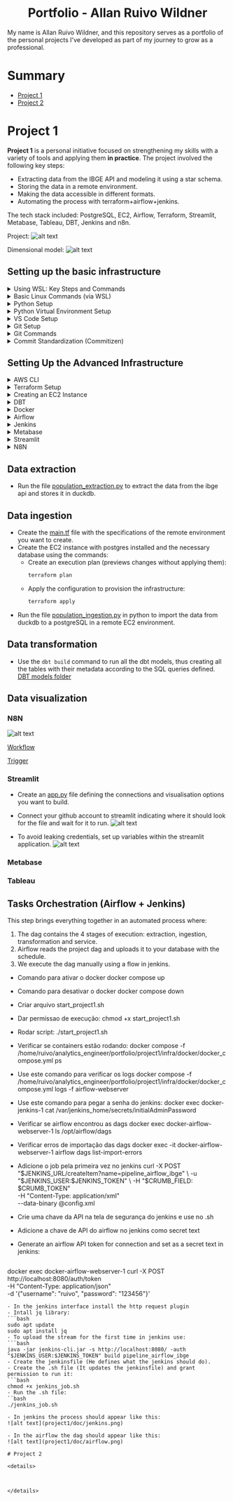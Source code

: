 <h1 align="center"> Portfolio - Allan Ruivo Wildner </h1>
My name is Allan Ruivo Wildner, and this repository serves as a portfolio of the personal projects I've developed as part of my journey to grow as a professional.

# Summary
- [Project 1](#project-1)
- [Project 2](#project-2)

# Project 1 

**Project 1** is a personal initiative focused on strengthening my skills with a variety of tools and applying them **in practice**. The project involved the following key steps:
- Extracting data from the IBGE API and modeling it using a star schema.
- Storing the data in a remote environment.
- Making the data accessible in different formats.
- Automating the process with terraform+airflow+jenkins.

The tech stack included: PostgreSQL, EC2, Airflow, Terraform, Streamlit, Metabase, Tableau, DBT, Jenkins and n8n.

Project:
![alt text](project1/doc/project1_structure.png)

Dimensional model:
![alt text](project1/doc/model.png)

## Setting up the basic infrastructure

<details>

<summary> Using WSL: Key Steps and Commands </summary>

**WSL** (Windows Subsystem for Linux) lets you run a full Linux environment directly on Windows without using a virtual machine or dual boot.

I chose to work with Linux to deepen my understanding of the operating system. However, I opted for WSL (Windows Subsystem for Linux) to maintain compatibility with essential tools like Tableau, which aren't supported on Linux.

Here’s a quick guide to setting up and managing **WSL (Windows Subsystem for Linux)**, along with some essential commands:

- `wsl --install` — Enables WSL on Windows.  
- `wsl --list --verbose` — Lists all installed Linux distributions with detailed info.  
- `wsl --list --online` — Shows available distributions you can install.  
- `wsl --install --distribution <distro>` — Installs a specific Linux distribution.  
- `wsl --unregister <distro>` — Uninstalls a distribution.  
- `wsl --set-default <distro>` — Sets the default distribution for WSL sessions.  
- `wsl --update` — Updates the WSL system.  
- `wsl --status` — Displays the current WSL configuration and status.  
- `wsl --help` — Opens the help menu with a list of all commands.  
- `df -h /` — Shows disk usage within the Linux environment.  
- `free -h` — Displays memory and swap usage.  
- `wsl --manage <distro> --resize <memory>` — Adjusts the memory limit for a distribution.  
- `wsl --shutdown` — Gracefully shuts down all running WSL instances.

</details>

<details>

<summary> Basic Linux Commands (via WSL) </summary>

**Linux** is a free, open-source operating system known for its stability, security, and use across servers, desktops, and embedded systems.

Here are some commonly used Linux commands for navigating and managing files and directories:

- `ls` — Lists directories and files in the current path.  
- `ls -a` — Shows hidden files and directories.  
- `cd <path>` — Navigates to the specified directory.  
- `mv <source> <destination>` — Moves or renames a file or directory.  
- `rm <file>` — Deletes a specific file.  
- `rm -rf <directory>` — Deletes a directory and its contents recursively.  
- `mkdir <directory>` — Creates a new directory.  
- `sudo` — Runs a command with superuser (admin) privileges.

</details>
<details>

<summary> Python Setup </summary>

**Python** is a versatile, high-level programming language known for its readability and wide range of applications.

- Download and install Python from the official website. 
  During installation, make sure to:
  - Run the installer as administrator.
  - Select the option to **add Python to the system PATH**.
- After installation, verify that Python is accessible from your WSL environment by running `python` or `python3`.  
  If the command is not recognized, add the Python installation path manually via **Windows Environment Variables**.

</details>
<details>

<summary> Python Virtual Environment Setup </summary>

A **Python virtual environment** is an isolated folder that lets you manage dependencies for a specific project without affecting others.

- Create a virtual environment in your project directory:
  ```bash
  python3 -m venv <env_name>
- Activate the environment:
  ```bash
  source <env_name>/bin/activate
- Deactivate the environment:
  ```bash
  deactivate
- Install dependencies from a requirements.txt file or directly via pip:
  ```bash
  pip install -r <path_to_requirements.txt>

</details>
<details>

<summary> VS Code Setup </summary>

**Visual Studio Code** (VS Code) is a lightweight, open-source code editor with built-in support for debugging, version control, and extensions across many programming languages.

- Install **Visual Studio Code** from the Microsoft Store.
- Launch VS Code and open a **WSL terminal**. Then run:
  ```bash
  code

</details>
<details>

<summary> Git Setup </summary>

**Git** is a free and open-source distributed version control system that allows developers to track changes in source code, collaborate on projects, and manage different versions of files efficiently and securely.

- Install Git (available via package manager or official site).
- Configure your GitHub credentials:
  ```bash
  git config --global user.name "<your_name>"
  git config --global user.email "<your_email>"
- In the directory you want to turn into a Git repository:
  ```bash
  git init -b <branch_name>
- Set up SSH authentication for GitHub: Go to GitHub → Settings → SSH and GPG Keys → click New SSH Key.
- On WSL/Linux, generate a new key:
  ```bash
  ssh-keygen -t ed25519 -C "your_email@example.com"
- (Press Enter three times to accept the defaults)
- Start the SSH agent:
  ```bash
  eval "$(ssh-agent -s)"
- Add the SSH private key to the agent:
  ```bash
  ssh-add ~/.ssh/id_ed25519
- To view and copy your public key:
  ```bash
  cat ~/.ssh/id_ed25519.pub
- Paste the copied key into GitHub when creating the new SSH Key.
- To clone an existing repository into VS Code:
  ```bash
  git clone <repository_url>

</details>
<details>

<summary> Git Commands </summary>

- `git status` — Checks the current status of your working directory and staging area.  
- `git add <file1> <file2> <fileN>` — Adds specific files to the staging area.  
- `git add -A` — Adds all changes (new, modified, deleted files) to the staging area.  
- `git commit -m "<message>"` — Commits staged changes with a message.  
- `git log` — Shows the commit history of the current branch.  
- `git log --all` — Displays the commit history across all branches.  
- `git branch` — Lists all local branches.  
- `git branch <new-branch>` — Creates a new branch.  
- `git checkout <branch>` — Switches to an existing branch.  
- `git checkout -b <branch>` — Creates and switches to a new branch.  
- `git merge <source-branch>` — Merges a branch into the current one.  
  > To cancel a merge in progress, use `git merge --abort`.  
- `git checkout <commit-hash>` — Navigates to a specific commit (detached HEAD).  
- `git push <remote> <branch>` — Sends local commits to a remote branch.  
- `git remote -v` — Lists the connected remote repositories.  
- `git remote add origin <url>` — Connects your local repo to a remote one.  
- `git push <remote> --delete <branch>` — Deletes a remote branch.  
- `git fetch` — Downloads changes from the remote repository without merging.  
- `git pull` — Fetches and merges changes from the remote repository into the current branch.  
- `git rebase <target-branch>` — Reapplies commits on top of another branch.  
- `git restore --staged <file1> <file2>` — Unstages files that were added with `git add`.

</details>
<details>

<summary> Commit Standardization (Commitizen) </summary>

To standardize commit messages, you can use the [**Commitizen**] library:

- Install Commitizen:
  ```bash
  pip install -U commitizen
- Use interactive commit formatting:
  ```bash
  cz commit

</details>

## Setting Up the Advanced Infrastructure

<details>

<summary> AWS CLI </summary>

The **AWS CLI (Command Line Interface)** is a tool that lets you manage and automate AWS services directly from your terminal using simple text commands.

- Install the AWS CLI:
  ```bash
  curl "https://awscli.amazonaws.com/awscli-exe-linux-x86_64.zip" -o "awscliv2.zip"
  unzip awscliv2.zip
  sudo ./aws/install
- In your AWS account, configure an IAM user with the necessary permissions.
- Set up Single Sign-On (SSO) in the terminal:
  ```bash
  aws configure sso
- Provide the following details when prompted:
- SSO session name (Recommended): <session_name>
- SSO start URL [None]: <IAM_start_URL>
- SSO region [None]: <AWS_region>
- SSO registration scopes [None]: sso:account:access
- Log in to your AWS session:
  ```bash
  aws sso login --profile default

</details>
<details>

<summary> Terraform Setup </summary>

**Terraform** is an open-source Infrastructure as Code (IaC) tool that allows you to provision, manage, and version cloud infrastructure using declarative configuration files.

- Install Terraform:
  ```bash
  sudo apt-get install terraform
- Initialize your Terraform project (downloads necessary providers and sets up the working directory):
  ```bash
  terraform init

</details>
<details>

<summary> Creating an EC2 Instance </summary>

**Amazon EC2 (Elastic Compute Cloud)** is a scalable virtual server service that allows you to run applications in the cloud. It's commonly used to host websites, run backend services, or test environments on-demand.

To deploy an EC2 instance using **Terraform**, refer to the [main.tf](project1/infra/) file in this repository, which defines all necessary infrastructure as code.

**Manual Steps (if needed):**

- Create an EC2 instance via the AWS Console, making sure to configure an **SSH key pair** during setup.  
- Configure **Security Group rules**, such as opening port 22 for SSH access.
- Connect to the EC2 instance (each AMI has a default username, such as `ec2-user`):
  ```bash
  ssh -i ~/.ssh/ec2-key.pem ec2-user@<ec2-public-dns>

<details>
</details>

<summary> Creating a PostgreSQL database inside EC2 </summary>

**PostgreSQL** is a free and open-source relational database management system known for its reliability, extensibility, and full compliance with SQL standards.


Adjustments necessary to enable remote access to your PostgreSQL instance on EC2:
- Enabled external listening Updated postgresql.conf by setting:
  listen_addresses = '*' (remove "#")
- Allowed external connections Edited pg_hba.conf to add:
  host all all 0.0.0.0/0 md5
- Restarted PostgreSQL Applied config changes by restarting the PostgreSQL service.
- Opened firewall access Ensured EC2's Security Group allows inbound traffic on port 5432 from your IP or all IPs (for testing).
- Verified PostgreSQL is running and listening externally Used netstat to confirm it's listening on 0.0.0.0:5432.
- Corrected credentials and connection IP Fixed host IP and confirmed that the database, user, and permissions were properly set.

- Install PostgreSQL:
  ```bash
  sudo apt update
  sudo apt install -y postgresql-14
- Check for an active cluster:
  ```bash
  pg_lsclusters
- Open postgreSQL (default database = postgres):
  ```bash
  psql -U user -d database
- Open postgreSQL:
  ```bash
  psql -U user -d database
- Create schema
  ```bash
  CREATE SCHEMA schema_name;
- Create database
  ```bash
  CREATE DATABASE my_bank -- Name of the database to be created.
     WITH OWNER = my_user -- Server user who will be the owner of the database.
          TEMPLATE = template1 -- Database that will be used as a template for creating the new database.
          ENCODING = ‘UTF8’ -- Type of encoding for the data that will be stored in the database.
          TABLESPACE = pg_default -- Tablespace where the database will be physically created.
          CONNECTION LIMIT = 100; -- Maximum number of simultaneous connections allowed in the database.
- Create table
  ```bash
  CREATE TABLE my_table -- Name of the table
  (
      <field1> <data type>, 
      <field2> <data type>, 
      <field3> <data type>
  );
- Create user
  ```bash
  CREATE ROLE my_user WITH LOGIN PASSWORD 'my_password' SUPERUSER CREATEDB CREATEROLE;
- `\h` - Help
- `\q` - Return
- `\l`- View databases
- `\dn` - View schemas
- `\dt` - view tables
- `exit` - Exit
- `\c database`- Enter database
- Delete table
  ```bash
  DROP TABLE nome_da_tabela;
- Checking configurations
   ```bash
  sudo nano /var/lib/pgsql/data/postgresql.conf
- Reload config file
  ```bash
  cd /tmp
  sudo -u postgres pg_ctl reload -D /var/lib/pgsql/data
- Checking host-base authentication
   ```bash
  sudo nano /var/lib/pgsql/data/pg_hba.conf
- Restarting postrgreSQL
  ```bash
  sudo systemctl restart postgresql
- See users
  ```bash
  \du



</details>
<details>

<summary> DBT </summary>

**dbt** (data build tool) is a command-line tool that enables data teams to transform, test, and document data in the warehouse using modular SQL and software engineering practices.

- Install DBT:
  ```bash
  pip install dbt-postgres
- Configure:
  ```bash
  dbt init
- Check configuration:
  ```bash
  dbt debug
- Editing profiles.yml (The profiles.yml file in dbt (data build tool) is a configuration file that stores the connection settings needed for dbt to access your data warehouse):
  ```bash
  cd ~/.dbt
  nano profiles.yml
- Run the models without tests (--select to select a specific model):
  ```bash
  dbt run
- Run all objects (--select to select a specific object):
  ```bash
  dbt build
- Test the models (--select to select a specific model):
  ```bash
  dbt test
- Import the seeds file to the database (--select to select a specific model):
  ```bash
  dbt seed
- Update dbt
  ```bash
  pip install --upgrade dbt-core


</details>
<details>

<summary> Docker </summary>

sudo apt remove docker docker-engine docker.io containerd runc
sudo apt update
sudo apt install -y ca-certificates curl gnupg lsb-release

# Adiciona a chave GPG
sudo mkdir -m 0755 -p /etc/apt/keyrings
curl -fsSL https://download.docker.com/linux/ubuntu/gpg | sudo gpg --dearmor -o /etc/apt/keyrings/docker.gpg

# Adiciona o repositório Docker oficial
echo \
  "deb [arch=$(dpkg --print-architecture) signed-by=/etc/apt/keyrings/docker.gpg] \
  https://download.docker.com/linux/ubuntu \
  $(lsb_release -cs) stable" | \
  sudo tee /etc/apt/sources.list.d/docker.list > /dev/null

# Atualiza e instala o Docker Engine
sudo apt update
sudo apt install -y docker-ce docker-ce-cli containerd.io docker-buildx-plugin docker-compose-plugin

Dar permissão para usuario executar o docker
sudo usermod -aG docker $USER


</details>
<details>

<summary> Airflow </summary>

**Apache Airflow** is an open-source platform used to programmatically author, schedule, and monitor workflows—especially data pipelines—by defining them as code using Python.

In this project I'll be running airflow inside a docker container, so the settings will be inside the docker_compose.yml file. However, below are the instructions for configuring airflow locally.

- Install Airflow with Celery Executor (version pinned with constraints):
  ```bash
  pip install "apache-airflow[celery]==3.0.2" --constraint "https://raw.githubusercontent.com/apache/airflow/constraints-3.0.2/constraints-3.9.txt"
- Start the Airflow API server (default port is 8080; use -p to specify another):
  ```bash
  airflow api-server -p 9090
- Access Airflow via the following URL: `localhost:9090`
- Install the Airflow + Jenkins integration provider:
  ```bash
  pip install apache-airflow-providers-jenkins
- Set the `SQL_ALCHEMY_CONN` to connect Airflow to a remote PostgreSQL (EC2):
  ```bash
  export AIRFLOW__DATABASE__SQL_ALCHEMY_CONN=postgresql+psycopg2://airflow:sua_senha_segura@<ip-da-ec2>:5432/airflow
- nstall the async PostgreSQL client library:
  ```bash
  pip install asyncpg
- pip install apache-airflow[cncf.kubernetes]
  ```bash
  pip install apache-airflow[cncf.kubernetes]
- Redirect Airflow to your custom DAGs folder:
  ```bash
  export AIRFLOW__CORE__DAGS_FOLDER=/caminho/completo/para/sua/pasta/dags
- Disable DAG filename filtering (allows DAGs without "dag"/"airflow" in the filename):
  ```bash
  export AIRFLOW__CORE__DAG_DISCOVERY_SAFE_MODE=False
- Allow API connection
  ```bash
  export AIRFLOW__API__AUTH_BACKENDS: airflow.api.auth.backend.basic_auth
- Prevent Airflow from loading example DAGs on startup:
  ```bash
  export AIRFLOW__CORE__LOAD_EXAMPLES=False
- `echo $VARIABLE_NAME`Use this command to check the value of an environment variable.
- If the Airflow UI fails to load, install this dependency:
  ```bash
  pip install flask-appbuilder
- Airflow requires several parallel processes — run them after the API server:
  - DAG Processor:
  ```bash
  airflow dag-processor
  ```
  - Scheduler:
  ```bash
  airflow scheduler
  ```
  - Dag Trigger:
  ```bash
  airflow triggerer
  ```
  - Airflow worker:
  ```bash
  airflow celery worker
  ```
  - To kill a running process if needed (replace <process> with the name or pattern):
  ```bash
  pkill -f <"process">
  ```
  - If a port is already in use, find and release it:
  ```bash
  `lsof -i :<port>`
  `kill -9 <pid>`
  ``` 
- `airflow dags list` use to list all discovered DAGs.
- `airflow dags unpause <dag>` to unpause (activate) a specific DAG.
- Python script to verify DAG imports manually:
  ```bash
  from airflow.models import DagBag
  dagbag = DagBag()
  dagbag.dags.keys()
  dagbag.import_errors
  ```

</details>
<details>
<summary> Jenkins </summary>

**Jenkins** is an open-source automation server that helps developers build, test, and deploy their software continuously. In this project, we will only use jenkins to perform a manual execution of the airflow dags.

In this project I'll be running jenkins inside a docker container, so the settings will be inside the docker_compose.yml file. However, below are the instructions for configuring jenkins locally.

- Create the keyrings folder (for secure APT keys):
  ```bash
  sudo mkdir -p /etc/apt/keyrings
- Updating system packages:
  ```bash
  sudo apt update && sudo apt upgrade
- Install Java (required by Jenkins):
  ```bash
  sudo apt install openjdk-17-jdk
- Configurate Jenkins repository key:
  ```bash
  curl -fsSL https://pkg.jenkins.io/debian/jenkins.io-2023.key | gpg --dearmor | sudo tee /etc/apt/keyrings/jenkins.gpg > /dev/null
- Dowload and register the Jenkins repository:
  ```bash
  echo "deb [signed-by=/etc/apt/keyrings/jenkins.gpg] https://pkg.jenkins.io/debian binary/" | sudo tee /etc/apt/sources.list.d/jenkins.list > /dev/null
- Update APT sources and install Jenkins:
  ```bash
  sudo apt update
  sudo apt install jenkins
- Start Jenkins to run at boot:
  ```bash
  sudo systemctl start jenkins
- Access Jenkins using your browser at: http://localhost:8080
- Check the initial admin password (required for first login):
  sudo cat /var/lib/jenkins/secrets/initialAdminPassword
- Dowload the Jenkins CLI:
  wget http://localhost:8080/jnlpJars/jenkins-cli.jar
- Test the CLI connection and list available commands:
  java -jar jenkins-cli.jar -s http://localhost:8080/ help

</details>
<details>

<summary> Metabase </summary>

</details>
<details>

<summary> Streamlit </summary>

**Streamlit** is an open-source Python framework that allows you to quickly build and share interactive web apps for data science and machine learning projects using simple Python scripts.

- Install streamlit
  ```bash
  pip install streamlit psycopg2-binary plotly

</details>
<details>

<summary> N8N </summary>

**N8N** is an open-source workflow automation tool that lets you connect apps, services, and custom logic to automate tasks and data flows—without needing to write full applications.

- Installing NodeJS
  ```bash
  sudo apt install nodejs
- Installing NPM
  ```bash
  sudo apt install npm
- Installing N8N
  ```bash
  npm install n8n -g
- Opening N8N
  ```bash
  n8n

</details>

## Data extraction

- Run the file [population_extraction.py](project1/pipeline/1.extraction/population_extraction.py) to extract the data from the ibge api and stores it in duckdb.

## Data ingestion

- Create the [main.tf](project1/infra/main.tf) file with the specifications of the remote environment you want to create.
- Create the EC2 instance with postgres installed and the necessary database using the commands:
  - Create an execution plan (previews changes without applying them):
    ```bash
    terraform plan
    ```
  - Apply the configuration to provision the infrastructure:
    ```bash
    terraform apply
    ```
- Run the file [population_ingestion.py](project1/pipeline/2.ingestion/population_ingestion.py) in python to import the data from duckdb to a postgreSQL in a remote EC2 environment.

## Data transformation

- Use the `dbt build` command to run all the dbt models, thus creating all the tables with their metadata according to the SQL queries defined.
[DBT models folder](project1/pipeline/3.transformation/dbt_project1/models/)

## Data visualization

### N8N

![alt text](project1/doc/n8n.png)

[Workflow](project1/pipeline/3.transformation/n8n/n8n_workflow.json)

[Trigger](project1/pipeline/3.transformation/n8n/n8n_request.py)

### Streamlit

- Create an [app.py](project1/pipeline/4.service/streamlit/app.py) file defining the connections and visualisation options you want to build.
- Connect your github account to streamlit indicating where it should look for the file and wait for it to run.
![alt text](project1/doc/streamlit.png)

- To avoid leaking credentials, set up variables within the streamlit application.
![alt text](project1/doc/streamlit_secrets.png)

### Metabase

### Tableau 

## Tasks Orchestration (Airflow + Jenkins)

This step brings everything together in an automated process where:
1. The dag contains the 4 stages of execution: extraction, ingestion, transformation and service.
2. Airflow reads the project dag and uploads it to your database with the schedule.
3. We execute the dag manually using a flow in jenkins.

- Comando para ativar o docker
  docker compose up
- Comando para desativar o docker
  docker compose down
- Criar arquivo start_project1.sh
- Dar permissao de execução: chmod +x start_project1.sh
- Rodar script: ./start_project1.sh
- Verificar se containers estão rodando: docker compose -f /home/ruivo/analytics_engineer/portfolio/project1/infra/docker/docker_compose.yml ps
- Use este comando para verificar os logs
  docker compose -f /home/ruivo/analytics_engineer/portfolio/project1/infra/docker/docker_compose.yml logs -f airflow-webserver
- Use este comando para pegar a senha do jenkins:
  docker exec docker-jenkins-1 cat /var/jenkins_home/secrets/initialAdminPassword
- Verificar se airflow encontrou as dags
  docker exec docker-airflow-webserver-1 ls /opt/airflow/dags
- Verificar erros de importação das dags
  docker exec -it docker-airflow-webserver-1 airflow dags list-import-errors
- Adicione o job pela primeira vez no jenkins
  curl -X POST "$JENKINS_URL/createItem?name=pipeline_airflow_ibge" \
  -u "$JENKINS_USER:$JENKINS_TOKEN" \
  -H "$CRUMB_FIELD: $CRUMB_TOKEN" \
  -H "Content-Type: application/xml" \
  --data-binary @config.xml
- Crie uma chave da API na tela de segurança do jenkins e use no .sh
- Adicione a chave de API do airflow no jenkins como secret text

- Generate an airflow API token for connection and set as a secret text in jenkins:
  ```bash
 docker exec docker-airflow-webserver-1 curl -X POST http://localhost:8080/auth/token \
  -H "Content-Type: application/json" \
  -d '{"username": "ruivo", "password": "123456"}'
  ```
- In the jenkins interface install the http request plugin
- Intall jq library:
  ```bash
  sudo apt update
  sudo apt install jq
- To upload the stream for the first time in jenkins use:
  ```bash
  java -jar jenkins-cli.jar -s http://localhost:8080/ -auth "$JENKINS_USER:$JENKINS_TOKEN" build pipeline_airflow_ibge
- Create the jenkinsfile (He defines what the jenkins should do).
- Create the .sh file (It updates the jenkinsfile) and grant permission to run it:
  ```bash
  chmod +x jenkins_job.sh
- Run the .sh file:
  ``bash
  ./jenkins_job.sh

- In jenkins the process should appear like this:
![alt text](project1/doc/jenkins.png)

- In the airflow the dag should appear like this:
![alt text](project1/doc/airflow.png)

# Project 2

<details>



</details>
